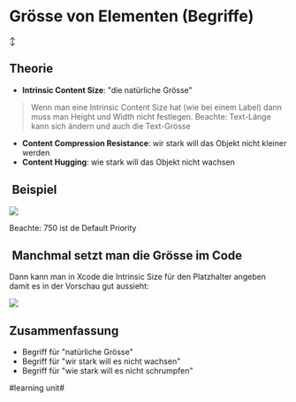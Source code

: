 # Grösse von Elementen (Begriffe)
↕️

## Theorie

- **Intrinsic Content Size**: "die natürliche Grösse"

> Wenn man eine Intrinsic Content Size hat (wie bei einem Label) dann muss man Height und Width nicht festlegen. Beachte: Text-Länge kann sich ändern und auch die Text-Grösse


- **Content Compression Resistance**: wir stark will das Objekt nicht kleiner werden
- **Content Hugging**: wie stark will das Objekt nicht wachsen


##  Beispiel

![][image-1]

Beachte: 750 ist de Default Priority

##  Manchmal setzt man die Grösse im Code

Dann kann man in Xcode die Intrinsic Size für den Platzhalter angeben damit es in der Vorschau gut aussieht:

![][image-2]

## Zusammenfassung
- Begriff für "natürliche Grösse"
- Begriff für "wir stark will es nicht wachsen"
- Begriff für "wie stark will es nicht schrumpfen"

[image-1]:	assets/Bildschirmfoto%202021-09-11%20um%2012.54.21.png
[image-2]:	assets/Bildschirmfoto%202021-09-11%20um%2012.56.52.png

#learning unit#